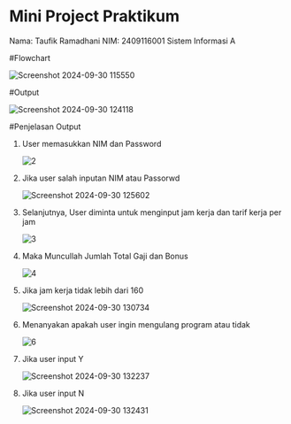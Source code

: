 # Mini Project Praktikum
Nama: Taufik Ramadhani
NIM: 2409116001
Sistem Informasi A

#Flowchart

![Screenshot 2024-09-30 115550](https://github.com/user-attachments/assets/d11eecab-626f-4458-a037-13ccbdd7861e)

#Output

![Screenshot 2024-09-30 124118](https://github.com/user-attachments/assets/30313466-8b3d-4461-b46c-433236a95b5f)

#Penjelasan Output
1. User memasukkan NIM dan Password

   ![2](https://github.com/user-attachments/assets/48ec1205-cf81-4210-8fad-0602014d013b)

2. Jika user salah inputan NIM atau Passorwd

   ![Screenshot 2024-09-30 125602](https://github.com/user-attachments/assets/78b4127f-1ea5-4796-9bc2-9cb7270d9313)


4. Selanjutnya, User diminta untuk menginput jam kerja dan tarif kerja per jam
   
   ![3](https://github.com/user-attachments/assets/f215f851-1566-4f2a-adc3-954b1c6f8a61)

5. Maka Muncullah Jumlah Total Gaji dan Bonus

   ![4](https://github.com/user-attachments/assets/e967ab92-ead3-450e-953b-8fab2ef96717)

6. Jika jam kerja tidak lebih dari 160

   ![Screenshot 2024-09-30 130734](https://github.com/user-attachments/assets/d50216d6-8c4d-4689-a0ee-05a7cd819a93)


7. Menanyakan apakah user ingin mengulang program atau tidak
   
   ![6](https://github.com/user-attachments/assets/f58ed151-6b7c-4692-a78a-ad8f4a6c7337)

8. Jika user input Y

   ![Screenshot 2024-09-30 132237](https://github.com/user-attachments/assets/c81ae38f-9886-46ed-8dfa-41090b3d0dbc)

9. Jika user input N

    ![Screenshot 2024-09-30 132431](https://github.com/user-attachments/assets/30cbfc6c-8bd3-40ae-bae8-adfda7025b2a)





